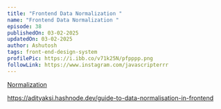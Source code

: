 ```yaml
---
title: "Frontend Data Normalization "
name: "Frontend Data Normalization "
episode: 38
publishedOn: 03-02-2025
updatedOn: 03-02-2025
author: Ashutosh
tags: front-end-design-system
profilePic: https://i.ibb.co/v71k25N/pfpppp.png
followLink: https://www.instagram.com/javascripterrr
---
```

[Normalization](https://www.google.com/search?q=data+normalization+in+frontend&sca_esv=58bf6c5c55e9fb61&sxsrf=AHTn8zpzjpjRJUAjDN7Vcf6mO-B0wuCHpQ%3A1740900668026&ei=PAnEZ8upAa_E4-EPhvXX-Q0&oq=Normalization+in+frotnend&gs_lp=Egxnd3Mtd2l6LXNlcnAiGU5vcm1hbGl6YXRpb24gaW4gZnJvdG5lbmQqAggAMggQABgFGA0YHjILEAAYgAQYhgMYigUyCxAAGIAEGIYDGIoFMgsQABiABBiGAxiKBTILEAAYgAQYhgMYigUyCxAAGIAEGIYDGIoFMgUQABjvBTIFEAAY7wUyCBAAGIAEGKIEMggQABiABBiiBEjLPVDKDFiOM3AGeAGQAQCYAdkBoAHyEaoBBjAuMTAuM7gBA8gBAPgBAZgCE6AC8xPCAgoQABiwAxjWBBhHwgIEECMYJ8ICChAAGIAEGEMYigXCAgoQABiABBgUGIcCwgIFEAAYgATCAggQABiABBixA8ICCxAAGIAEGJECGIoFwgIGEAAYFhgewgIIEAAYFhgKGB6YAwCIBgGQBgiSBwY2LjEwLjOgB9BZ&sclient=gws-wiz-serp)

<https://adityaksi.hashnode.dev/guide-to-data-normalisation-in-frontend>
